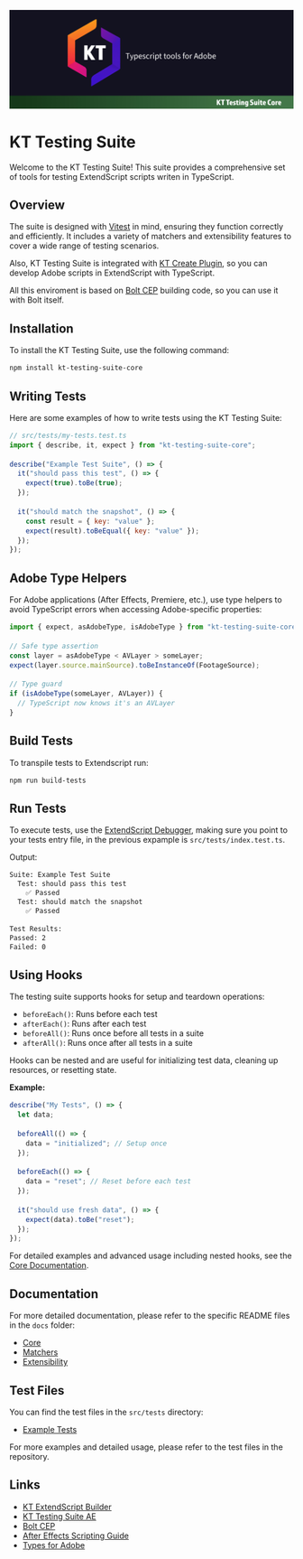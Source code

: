![KT Testing Suite Banner](docs/img/banner_testing_suite.jpg)

# KT Testing Suite

Welcome to the KT Testing Suite! This suite provides a comprehensive set of tools for testing ExtendScript scripts writen in TypeScript.

## Overview

The suite is designed with [Vitest](https://vitest.dev/) in mind, ensuring they function correctly and efficiently. It includes a variety of matchers and extensibility features to cover a wide range of testing scenarios.

Also, KT Testing Suite is integrated with [KT Create Plugin](https://github.com/Octopodo/kt-plugin-template), so you can develop Adobe scripts in ExtendScript with TypeScript.

All this enviroment is based on [Bolt CEP](https://github.com/hyperbrew/bolt-cep) building code, so you can use it with Bolt itself.

## Installation

To install the KT Testing Suite, use the following command:

```bash
npm install kt-testing-suite-core
```

## Writing Tests

Here are some examples of how to write tests using the KT Testing Suite:

```javascript
// src/tests/my-tests.test.ts
import { describe, it, expect } from "kt-testing-suite-core";

describe("Example Test Suite", () => {
  it("should pass this test", () => {
    expect(true).toBe(true);
  });

  it("should match the snapshot", () => {
    const result = { key: "value" };
    expect(result).toBeEqual({ key: "value" });
  });
});
```

## Adobe Type Helpers

For Adobe applications (After Effects, Premiere, etc.), use type helpers to avoid TypeScript errors when accessing Adobe-specific properties:

```javascript
import { expect, asAdobeType, isAdobeType } from "kt-testing-suite-core";

// Safe type assertion
const layer = asAdobeType < AVLayer > someLayer;
expect(layer.source.mainSource).toBeInstanceOf(FootageSource);

// Type guard
if (isAdobeType(someLayer, AVLayer)) {
  // TypeScript now knows it's an AVLayer
}
```

## Build Tests

To transpile tests to Extendscript run:

```bash
npm run build-tests
```

## Run Tests

To execute tests, use the [ExtendScript Debugger](https://marketplace.visualstudio.com/items?itemName=Adobe.extendscript-debug), making sure you point to your tests entry file, in the previous expample is `src/tests/index.test.ts`.

Output:

```
Suite: Example Test Suite
  Test: should pass this test
    ✅ Passed
  Test: should match the snapshot
    ✅ Passed

Test Results:
Passed: 2
Failed: 0
```

## Using Hooks

The testing suite supports hooks for setup and teardown operations:

- `beforeEach()`: Runs before each test
- `afterEach()`: Runs after each test
- `beforeAll()`: Runs once before all tests in a suite
- `afterAll()`: Runs once after all tests in a suite

Hooks can be nested and are useful for initializing test data, cleaning up resources, or resetting state.

**Example:**

```javascript
describe("My Tests", () => {
  let data;

  beforeAll(() => {
    data = "initialized"; // Setup once
  });

  beforeEach(() => {
    data = "reset"; // Reset before each test
  });

  it("should use fresh data", () => {
    expect(data).toBe("reset");
  });
});
```

For detailed examples and advanced usage including nested hooks, see the [Core Documentation](docs/core.md).

## Documentation

For more detailed documentation, please refer to the specific README files in the `docs` folder:

- [Core](docs/core.md)
- [Matchers](docs/matchers.md)
- [Extensibility](docs/extensibility.md)

## Test Files

You can find the test files in the `src/tests` directory:

- [Example Tests](src/tests/baseMatchers.test.ts)

For more examples and detailed usage, please refer to the test files in the repository.

## Links

- [KT ExtendScript Builder](https://github.com/Octopodo/kt-extendscript-builder)
- [KT Testing Suite AE](https://github.com/Octopodo/kt-testing-suite-ae)
- [Bolt CEP](https://github.com/hyperbrew/bolt-cep)
- [After Effects Scripting Guide](https://ae-scripting.docsforadobe.dev/)
- [Types for Adobe](https://github.com/docsforadobe/Types-for-Adobe)
